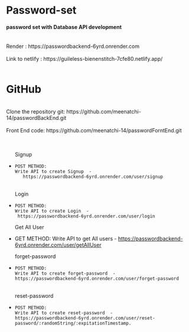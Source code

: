 # Password-set 
<h4>password set with Database API development</h4>
<br>
 Render : https://passwordbackend-6yrd.onrender.com
<br>
<br>
Link to netlify : https://guileless-bienenstitch-7cfe80.netlify.app/
<br><br>

# GitHub
<br>
Clone the repository git: https://github.com/meenatchi-14/passwordBackEnd.git
<br>
<br>
Front End code: https://github.com/meenatchi-14/passwordForntEnd.git
<br>
<br>
<ul>
<br>
Signup
<li>
    
    POST METHOD:
    Write API to create Signup  -  
       https://passwordbackend-6yrd.onrender.com/user/signup
</li>
<br>
Login
<li>

    POST METHOD:
    Write API to create Login  - 
     https://passwordbackend-6yrd.onrender.com/user/login
</li>
 </ul>
 <ul>
Get All User
<li>

   GET METHOD:
    Write API to get All users  - 
     https://passwordbackend-6yrd.onrender.com/user/getAllUser
</li>

</ul>
<ul>
forget-password
<li>

    POST METHOD:
    Write API to create forget-password  - 
    https://passwordbackend-6yrd.onrender.com/user/forget-password
</li>
<br>
reset-password
<li>

    POST METHOD:
    Write API to create reset-password  - 
    https://passwordbackend-6yrd.onrender.com/user/reset-password/:randomString/:expitationTimestamp.
</li>
</ul>




